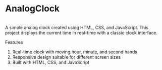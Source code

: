 # AnalogClock
<br>
A simple analog clock created using HTML, CSS, and JavaScript. This project displays the current time in real-time with a classic clock interface.

Features
1. Real-time clock with moving hour, minute, and second hands
2. Responsive design suitable for different screen sizes
3. Built with HTML, CSS, and JavaScript
